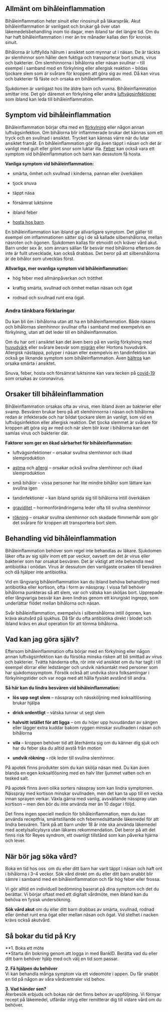 Allmänt om bihåleinflammation
-----------------------------

Bihåleinflammation heter sinuit eller rinosinuit på läkarspråk. Akut bihåleinflammation är vanligast och brukar gå över utan läkemedelsbehandling inom tio dagar, men ibland tar det längre tid. Om du har haft bihåleinflammation i mer än tre månader kallas den för kronisk sinuit.

Bihålorna är luftfyllda hålrum i ansiktet som mynnar ut i näsan. De är täckta av slemhinnor som håller dem fuktiga och transporterar bort smuts, virus och bakterier. Om slemhinnorna i bihålorna eller näsan svullnar – till exempel i samband med en förkylning eller allergisk reaktion – bildas tjockare slem som är svårare för kroppen att göra sig av med. Då kan virus och bakterier få fäste och orsaka en bihåleinflammation.

Sjukdomen är vanligast hos lite äldre barn och vuxna. Bihåleinflammation smittar inte. Det gör däremot en förkylning eller andra [luftvägsinfektioner](https://www.kry.se/fakta/luftvagsinfektioner/ "luftvagsinfektioner") som ibland kan leda till bihåleinflammation.

Symptom vid bihåleinflammation
------------------------------

Bihåleinflammation börjar ofta med en [förkylning](https://www.kry.se/fakta/forkylning/ "forkylning") eller någon annan luftvägsinfektion. Om bihålorna blir inflammerade brukar det kännas som ett tryck och en svullnad i ansiktet. Trycket kan kännas värre när du lutar ansiktet framåt. En bihåleinflammation gör dig även täppt i näsan och det är vanligt med gult eller grönt snor som luktar illa. [Feber](https://www.kry.se/fakta/feber/ "feber") kan också vara ett symptom vid bihåleinflammation och barn kan dessutom få hosta.

**Vanliga symptom vid bihåleinflammation:**

*   smärta, ömhet och svullnad i kinderna, pannan eller överkäken
    
*   tjock snuva
    
*   täppt näsa
    
*   försämrat luktsinne
    
*   ibland feber
    
*   [hosta hos barn](https://www.kry.se/fakta/hosta-hos-barn/ "hosta-hos-barn").
    

En bihåleinflammation kan ibland ge allvarligare symptom. Det gäller till exempel om inflammationen sätter sig i de så kallade silbenshålorna, mellan näsroten och ögonen. Sjukdomen kallas för etmoidit och kräver vård akut. Barn under sex år, som annars sällan får besvär med bihålorna eftersom de inte är fullt utvecklade, kan också drabbas. Det beror på att silbenshålorna är de bihålor som utvecklas först.

**Allvarliga, mer ovanliga symptom vid bihåleinflammation:**

*   hög feber med allmänpåverkan och trötthet
    
*   kraftig smärta, svullnad och ömhet mellan näsan och ögat
    
*   rodnad och svullnad runt ena ögat.
    

### Andra tänkbara förklaringar

Du kan bli öm i bihålorna utan att ha en bihåleinflammation. Både näsans och bihålornas slemhinnor svullnar ofta i samband med exempelvis en förkylning, utan att det leder till en bihåleinflammation.

Om du har ont i ansiktet kan det även bero på en vanlig förkylning med [huvudvärk](https://www.kry.se/fakta/huvudvark/ "huvudvark") eller svårare besvär som [migrän](https://www.kry.se/fakta/migran/ "migran") eller Hortons huvudvärk. Allergisk nästäppa, polyper i näsan eller exempelvis en tandinfektion kan också ge liknande symptom som bihåleinflammation. Även [bältros](https://www.kry.se/fakta/baltros/ "baltros") kan orsaka smärta i ansiktet.

Snuva, feber, hosta och försämrat luktsinne kan vara tecken på [covid-19](https://www.kry.se/fakta/coronavirus/ "covid-19") som orsakas av coronavirus.

Orsaker till bihåleinflammation
-------------------------------

Bihåleinflammation orsakas ofta av virus, men ibland även av bakterier eller svamp. Besvären brukar bero på att slemhinnorna i näsan och bihålorna redan är infekterade och har bildat tjockare slem än vanligt, som vid en luftvägsinfektion eller allergisk reaktion. Det tjocka slemmet är svårare för kroppen att göra sig av med och när slem blir kvar i bihålorna kan det samlas virus och bakterier där.

**Faktorer som ger en ökad sårbarhet för bihåleinflammation:**

*   luftvägsinfektioner – orsakar svullna slemhinnor och ökad slemproduktion
    
*   [astma](https://www.kry.se/fakta/astma/ "astma") och [allergi](https://www.kry.se/fakta/allergi/ "allergi") – orsakar också svullna slemhinnor och ökad slemproduktion
    
*   små bihålor – vissa personer har lite mindre bihålor som lättare kan svullna igen
    
*   tandinfektioner – kan ibland sprida sig till bihålorna intill överkäken
    
*   [graviditet](https://www.kry.se/fakta/graviditet/ "graviditet") – hormonförändringarna leder ofta till svullna slemhinnor
    
*   [rökning](https://www.kry.se/fakta/sluta-roka/ "rokning") – orsakar svullna slemhinnor och skadade flimmerhår som gör det svårare för kroppen att transportera bort slem.
    

Behandling vid bihåleinflammation
---------------------------------

Bihåleinflammation behöver som regel inte behandlas av läkare. Sjukdomen läker ofta av sig själv inom ett par veckor, oavsett om det är virus eller bakterier som har orsakat besvären. Det är viktigt att inte behandla med antibiotika i onödan. Virus är dessutom den vanligaste orsaken till besvären och då hjälper inte antibiotika.

Vid en långvarig bihåleinflammation kan du ibland behöva behandling med antibiotika eller kortison, ofta i form av nässpray. I vissa fall behöver bihålorna punkteras så att slem, var och vätska kan sköljas bort. Upprepade eller långvariga besvär kan även lindras genom ett kirurgiskt ingrepp, som underlättar flödet mellan bihålorna och näsan.

Svår bihåleinflammation, exempelvis i silbenshålorna intill ögonen, kan kräva akutvård på sjukhus. Då får du ofta antibiotika direkt i blodet och ibland krävs en akut operation för att tömma bihålorna.

Vad kan jag göra själv?
-----------------------

Eftersom bihåleinflammation ofta börjar med en förkylning eller någon annan luftvägsinfektion kan du försöka minska risken att bli smittad av virus och bakterier. Tvätta händerna ofta, rör inte vid ansiktet om du har tagit i till exempel dörrar eller ledstänger och undvik närkontakt med personer som har sjukdomssymptom. Försök också att undvika stora folksamlingar i förkylningstider och var noga med att hålla fysiskt avstånd till andra.

**Så här kan du lindra besvären vid bihåleinflammation:**

*   **lös upp segt slem** – nässpray och nässköljning med koksaltlösning brukar hjälpa
    
*   **drick ordentligt** – vätska tunnar ut segt slem
    
*   **halvsitt istället för att ligga** – om du höjer upp huvudändan av sängen eller lägger extra kuddar bakom ryggen minskar svullnaden i näsan och bihålorna
    
*   **vila** – kroppen behöver tid att återhämta sig om du känner dig sjuk och har du feber ska du alltid avstå från motion
    
*   **undvik rökning** – rök leder till svullna slemhinnor.
    

På apotek finns produkter som du kan skölja näsan med. Du kan även blanda en egen koksaltlösning med en halv liter ljummet vatten och en tesked salt.

På apotek finns även olika sorters nässpray som kan lindra symptomen. Nässpray med kortison minskar svullnaden, men det kan ta upp till en vecka innan sprayen verkar. Växla gärna med vanlig, avsvällande nässpray utan kortison – men den bör du inte använda mer än 10 dagar i följd.

Det finns ingen speciell medicin för bihåleinflammation, men du kan använda receptfria, smärtstillande och febernedsättande läkemedel för att lindra besvären. Tänk på att barn under 18 år inte ska använda läkemedel med acetylsalicylsyra utan läkares rekommendation. Det beror på att det finns risk för Reyes syndrom, ett ovanligt tillstånd som kan påverka hjärna och lever.

När bör jag söka vård?
----------------------

Boka en tid hos oss  om du eller ditt barn har varit täppt i näsan och haft ont i bihålorna i 3–4 veckor. Sök vård direkt om du eller ditt barn snabbt blir sämre i samband med en bihåleinflammation och får hög feber eller frossa.

Vi gör alltid en individuell bedömning baserat på dina symptom och det du berättar. Vi börjar oftast med ett digitalt vårdmöte, men ibland kan du behöva en fysisk undersökning.

**Sök vård akut** om du eller ditt barn drabbas av smärta, svullnad, rodnad eller ömhet runt ena ögat eller mellan näsan och ögat. Vid stelhet i nacken krävs också akutvård.

Så bokar du tid på Kry
----------------------

**1\. Boka ett möte  
**Starta din bokning genom att logga in med BankID. Berätta vad du eller ditt barn behöver hjälp med och välj en tid som passar.

**2\. Få hjälpen du behöver**  
Vi kan behandla många symptom via ett videomöte i appen. Du får snabbt en tid på någon av våra vårdcentraler vid behov.

**3\. Vad händer sen?**  
Återbesök erbjuds och bokas när det finns behov av uppföljning. Vi förnyar recept på läkemedel, utfärdar intyg eller remitterar dig till vidare vård om du behöver.